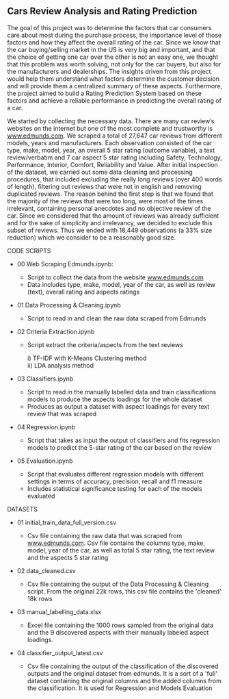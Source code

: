 ## Cars Review Analysis and Rating Prediction 

The goal of this project was to determine the factors that car consumers care about most during the purchase process, the importance level of those factors and how they affect the overall rating of the car. Since we know that the car buying/selling market in the US is very big and important, and that the choice of getting one car over the other is not an easy one, we thought that this problem was worth solving, not only for the car buyers, but also for the manufacturers and dealerships. The insights driven from this project would help them understand what factors determine the customer decision and will provide them a centralized summary of these aspects. Furthermore, the project aimed to build a Rating Prediction System based on these factors and achieve a reliable performance in predicting the overall rating of a car.

We started by collecting the necessary data. There are many car review’s websites on the internet but one of the most complete and trustworthy is www.edmunds.com. We scraped a total of 27,647 car reviews from different models, years and manufacturers. Each observation consisted of the car type, make, model, year, an overall 5 star rating (outcome variable), a text review/verbatim and 7 car aspect 5 star rating including Safety, Technology, Performance, Interior, Comfort, Reliability and Value. After initial inspection of the dataset, we carried out some data cleaning and processing procedures, that included excluding the really long reviews (over 400 words of length), filtering out reviews that were not in english and removing duplicated reviews. The reason behind the first step is that we found that the majority of the reviews that were too long, were most of the times irrelevant, containing personal anecdotes and no objective review of the car. Since we considered that the amount of reviews was already sufficient and for the sake of simplicity and irrelevancy, we decided to exclude this subset of reviews. Thus we ended with 18,449 observations (a 33% size reduction) which we consider to be a reasonably good size.

CODE SCRIPTS

- 00 Web Scraping Edmunds.ipynb:
  - Script to collect the data from the website www.edmunds.com 
  - Data includes type, make, model, year of the car, as well as review (text), overall rating and aspects ratings

- 01 Data Processing & Cleaning.ipynb
  - Script to read in and clean the raw data scraped from Edmunds

- 02 Criteria Extraction.ipynb
  - Script extract the criteria/aspects from the text reviews 
    
    i) TF-IDF with K-Means Clustering method                                                                         
    ii) LDA analysis method

- 03 Classifiers.ipynb
  - Script to read in the manually labelled data and train classifications models to produce the aspects loadings for the whole dataset
  - Produces as output a dataset with aspect loadings for every text review that was scraped

- 04 Regression.ipynb
  - Script that takes as input the output of classifiers and fits regression models to predict the 5-star rating of the car based on the review

- 05 Evaluation.ipynb
  - Script that evaluates different regression models with different settings in terms of accuracy, precision, recall and f1 measure
  - Includes statistical significance testing for each of the models evaluated

DATASETS

- 01 initial_train_data_full_version.csv
  - Csv file containing the raw data that was scraped from www.edmunds.com. Csv file contains the columns type, make, model, year of the car, as well as total 5 star rating, the text review and the aspects 5 star rating

- 02 data_cleaned.csv
  - Csv file containing the output of the Data Processing & Cleaning script. From the original 22k rows, this csv file contains the 'cleaned' 18k rows

- 03 manual_labelling_data.xlsx
  - Excel file containing the 1000 rows sampled from the original data and the 9 discovered aspects with their manually labeled aspect loadings.

- 04 classifier_output_latest.csv
  - Csv file containing the output of the classification of the discovered outputs and the original dataset from edmunds. It is a sort of a 'full' dataset containing the original columns and the added columns from the classification. It is used for Regression and Models Evaluation
